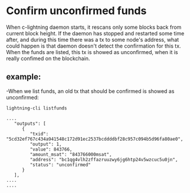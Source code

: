# Confirm unconfirmed funds

When c-lightning daemon starts, it rescans only some blocks back from current block height. If the daemon has stopped and restarted some time after, and during this time there was a tx to some node's address, what could happen is that daemon doesn't detect the confirmation for this tx. When the funds are listed, this tx is showed as unconfirmed, when it is really confimed on the blockchain.

## example:

-When we list funds, an old tx that should be confirmed is showed as unconfirmed:

```
lightning-cli listfunds

....
   "outputs": [
      {
         "txid": "5cd32ef767c434a941548c172d91ec2537bcddddbf28c957c094b5d96fa80ae0",
         "output": 1,
         "value": 843766,
         "amount_msat": "843766000msat",
         "address": "bc1qg4vlh2zffazruuzwy6jg6htp24v5wzcuc5u0jn",
         "status": "unconfirmed"
      }
   ],
....
....





